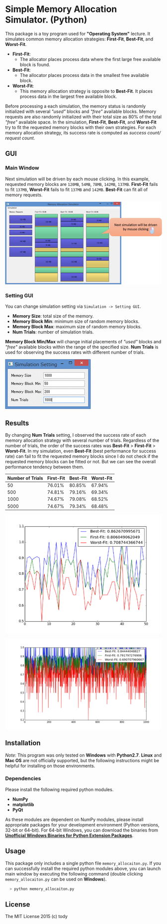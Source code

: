 
Simple Memory Allocation Simulator. (Python)
====

This package is a toy program used for **"Operating System"** lecture.
It simulates common memory allocation strategies: **First-Fit**, **Best-Fit**, and **Worst-Fit**.

* **First-Fit**:
    - The allocator places process data where the first large free available block is found.
* **Best-Fit**:
    - The allocator places process data in the smallest free available block.
* **Worst-Fit**:
    - This memory allocation strategy is opposite to **Best-Fit**. It places process data in the largest free available block.

Before processing a each simulation, the memory status is randomly initialized with several *"used"* blocks and *"free"* available blocks.
Memory requests are also randomly initialized with their total size as 80% of the total *"free"* available space.
In the simulation, **First-Fit**, **Best-Fit**, and **Worst-Fit** try to fit the requested memory blocks with their own strategies.
For each memory allocation strategy, its success rate is computed as *success count/ request count*.

## GUI
### Main Window
Next simulation will be driven by each mouse clicking.
In this example, requested memory blocks are `120MB`, `54MB`, `78MB`, `142MB`, `137MB`.
**First-Fit** fails to fit `137MB`, **Worst-Fit** fails to fit `137MB` and `142MB`.
**Best-Fit** can fit all of memory requests.

![MainWindow](results/MainWindow.png)

### Setting GUI

You can change simulation setting via `Simulation -> Setting GUI`.

* **Memory Size**: total size of the memory.
* **Memory Block Min**: minimum size of random memory blocks.
* **Memory Block Max**: maximum size of random memory blocks.
* **Num Trials**: number of simulation trials.

**Memory Block Min/Max** will change initial placements of *"used"* blocks and *"free"* available blocks within the range of the specified size.
**Num Trials** is used for observing the success rates with different number of trials.

![SettingGUI](results/SettingGUI.png)

## Results

By changing **Num Trials** setting, I observed the success rate of each memory allocation strategy with several number of trials.
Regardless of the number of trials, the order of the success rates was **Best-Fit** > **First-Fit** > **Worst-Fit**.
In my simulation, even **Best-Fit** (best performance for success rate) can fail to fit the requested memory blocks
since I do not check if the requested memory blocks can be fitted or not.
But we can see the overall performance tendency between them.

|Number of Trials  |**First-Fit** | **Best-Fit**  | **Worst-Fit** |
|--------------|---------------|-----------------|-----------------|
|50            | 76.01%       | 80.85%     | 67.94% |
|500            | 74.81%       | 79.16%     | 69.34% |
|1000            | 74.67%       | 79.08%     | 68.52% |
|5000            | 74.67%       | 79.34%     | 68.48% |

![Comparison](results/Comparison_50.png)

![Comparison](results/Comparison_1000.png)

## Installation

*Note*: This program was only tested on **Windows** with **Python2.7**.
**Linux** and **Mac OS** are not officially supported,
but the following instructions might be helpful for installing on those environments.

### Dependencies
Please install the following required python modules.

* **NumPy**
* **matplotlib**
* **PyQt**

As these modules are dependent on NumPy modules, please install appropriate packages for your development environment (Python versions, 32-bit or 64-bit).
For 64-bit Windows, you can download the binaries from [**Unofficial Windows Binaries for Python Extension Packages**](http://www.lfd.uci.edu/~gohlke/pythonlibs/).

## Usage

This package only includes a single python file `memory_allocaiton.py`.
If you can successfully install the required python modules above,
you can launch main window by executing the following command
(double clicking `memory_allocaiton.py` can be used on **Windows**).

``` bash
  > python memory_allocaiton.py
```

## License

The MIT License 2015 (c) tody